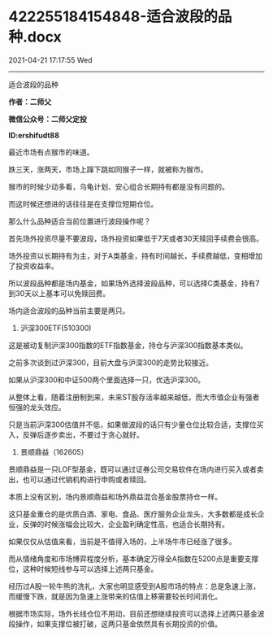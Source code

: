 # 422255184154848-适合波段的品种.docx

2021-04-21 17:17:55 Wed

----

适合波段的品种

__作者：二师父__

__微信公众号：二师父定投__

__ID:ershifudt88__

最近市场有点猴市的味道。

跌三天，涨两天，市场上蹿下跳如同猴子一样，就被称为猴市。

猴市的时候少动多看，乌龟计划、安心组合长期持有都是没有问题的。

而这时候还想进的话往往是在支撑位短期仓位。

那么什么品种适合当前位置进行波段操作呢？

首先场外投资尽量不要波段，场外投资如果低于7天或者30天赎回手续费会很高。

场外投资以长期持有为主，对于A类基金，持有时间越长，手续费越低，变相增加了投资收益率。

所以波段品种都是场内基金，如果场外选择波段品种，可以选择C类基金，持有7到30天以上基本可以免赎回费。

场内适合波段的品种当前主要是两只。

1. 沪深300ETF\(510300\)

这是被动复制沪深300指数的ETF指数基金，持仓与沪深300指数基本类似。

之前多次谈到过沪深300，目前大盘与沪深300的走势比较接近。

如果从沪深300和中证500两个里面选择一只，优选沪深300。

从整体上看，随着注册制到来，未来ST股存活率越来越低，而大市值企业有强者恒强的龙头效应。

只是当前沪深300估值并不低，如果做波段的话只有少量仓位比较合适，支撑位买入，反弹后逐步卖出，不要过于贪心就好。

1. 景顺鼎益（162605）

景顺鼎益是一只LOF型基金，既可以通过证券公司交易软件在场内进行买入或者卖出，也可以通过代销机构进行申购或者赎回。

本质上没有区别，场内景顺鼎益和场外鼎益混合基金股票持仓一样。

这只基金重仓的是优质白酒、家电、食品、医疗服务企业龙头，大多数都是成长企业，反弹的时候涨幅会比较大，企业盈利确定性高，也适合长期持有。

如果仅仅从估值来看，当前是不值得入场的，上半场牛市已经涨了很多。

而从情绪角度和市场博弈程度分析，基本确定万得全A指数在5200点是重要支撑位，这种时候短线参与可以选择上述两只基金。

经历过A股一轮牛熊的洗礼，大家也明显感受到A股市场的特点：总是急速上涨，而缓慢下跌，就是因为急速上涨带来的估值上移需要较长时间消化。

根据市场实际，场外长线仓位不用动，目前还想继续投资可以选择上述两只基金波段操作，如果支撑位被打破，这两只基金依然具有长期投资的价值。


